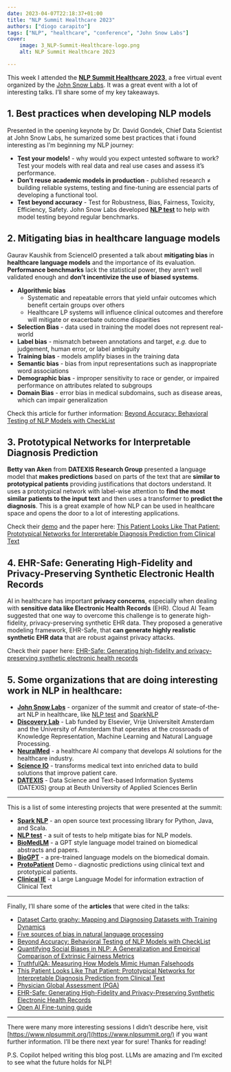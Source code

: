 ```yaml
---
date: 2023-04-07T22:18:37+01:00
title: "NLP Summit Healthcare 2023"
authors: ["diogo carapito"]
tags: ["NLP", "healthcare", "conference", "John Snow Labs"]
cover:
    image: 3_NLP-Summit-Healthcare-logo.png
    alt: NLP Summit Healthcare 2023

---
```


This week I attended the **[NLP Summit Healthcare 2023](https://www.nlpsummit.org/)**, a free virtual event organized by the [John Snow Labs](https://www.johnsnowlabs.com/).
It was a great event with a lot of interesting talks. I’ll share some of my key takeaways.


## 1. Best practices when developing NLP models

Presented in the opening keynote by Dr. David Gondek, Chief Data Scientist at John Snow Labs, he sumarized some best practices that i found interesting as I’m beginning my NLP journey:
- **Test your models!** - why would you expect untested software to work? Test your models with real data and real use cases and assess it’s performance.
- **Don’t reuse academic models in production** - published research ≠ building reliable systems, testing and fine-tuning are essencial parts of developing a functional tool.
- **Test beyond accuracy** - Test for Robustness, Bias, Fairness, Toxicity, Efficiency, Safety. John Snow Labs developed **[NLP test](https://nlptest.org/)** to help with model testing beyond regular benchmarks.

## 2. Mitigating bias in healthcare language models

Gaurav Kaushik from ScienceIO presented a talk about **mitigating bias** in **healthcare language models** and the importance of its evaluation. **Performance benchmarks** lack the statistical power, they aren’t well validated enough and **don’t incentivize the use of biased systems**.

- **Algorithmic bias** 
  - Systematic and repeatable errors that yield unfair outcomes which benefit certain groups over others 
  - Healthcare LP systems will influence clinical outcomes and therefore will mitigate or exacerbate outcome disparities 
- **Selection Bias** - data used in training the model does not represent real-world
- **Label bias** - mismatch between annotations and target, _e.g._ due to judgement, human error, or label ambiguity
- **Training bias** - models amplify biases in the training data
- **Semantic bias** - bias from input representations such as inappropriate word associations
- **Demographic bias** - improper sensitivity to race or gender, or impaired performance on attributes related to subgroups
- **Domain Bias** - error bias in medical subdomains, such as disease areas, which can impair generalization

Check this article for further information: [Beyond Accuracy: Behavioral Testing of NLP Models with CheckList](https://aclanthology.org/2020.acl-main.442.pdf)
## 3. Prototypical Networks for Interpretable Diagnosis Prediction

**Betty van Aken** from **DATEXIS Research Group** presented a language model that **makes predictions** based on parts of the text that are **similar to prototypical patients** providing justifications that doctors understand.
It uses a prototypical network with label-wise attention to **find the most similar patients to the input text** and then uses a transformer to **predict the diagnosis**.
This is a great example of how NLP can be used in healthcare space and opens the door to a lot of interesting applications.

Check their [demo](https://protopatient.demo.datexis.com/) and the paper here: [This Patient Looks Like That Patient: Prototypical Networks for Interpretable Diagnosis Prediction from Clinical Text](https://aclanthology.org/2022.aacl-main.14.pdf)
## 4. EHR-Safe: Generating High-Fidelity and Privacy-Preserving Synthetic Electronic Health Records

AI in healthcare has important **privacy concerns**, especially when dealing with **sensitive data like Electronic Health Records** (EHR). Cloud AI Team suggested that one way to overcome this challenge is to generate high-fidelity, privacy-preserving synthetic EHR data.
They proposed a generative modeling framework, EHR-Safe, that **can generate highly realistic synthetic EHR data** that are robust against privacy attacks.

Check their paper here: [EHR-Safe: Generating high-fidelity and privacy-preserving synthetic electronic health records](https://ai.googleblog.com/2022/12/ehr-safe-generating-high-fidelity-and.html)

## 5. Some organizations that are doing interesting work in NLP in healthcare:

- **[John Snow Labs](https://www.johnsnowlabs.com/)** - organizer of the summit and creator of state-of-the-art NLP in healthcare, like [NLP test](https://github.com/johnsnowlabs/nlptest) and [SparkNLP](https://sparknlp.org/)
- **[Discovery Lab](https://discoverylab.ai/)** - Lab funded by Elsevier, Vrije Universiteit Amsterdam and the University of Amsterdam that operates at the crossroads of Knowledge Representation, Machine Learning and Natural Language Processing.
- **[NeuralMed](https://www.neuralmed.ai/en)** - a healthcare AI company that develops AI solutions for the healthcare industry.
- **[Science IO](https://www.science.io/)** - transforms medical text into enriched data to build solutions that improve patient care.
- **[DATEXIS](https://github.com/DATEXIS)** - Data Science and Text-based Information Systems (DATEXIS) group at Beuth University of Applied Sciences Berlin

---

This is a list of some interesting projects that were presented at the summit:

- **[Spark NLP](https://sparknlp.org/)** - an open source text processing library for Python, Java, and Scala.
- **[NLP test](https://nlptest.org/)** - a suit of tests to help mitigate bias for NLP models.
- **[BioMedLM](https://huggingface.co/stanford-crfm/BioMedLM)** - a GPT style language model trained on biomedical abstracts and papers.
- **[BioGPT](https://huggingface.co/microsoft/biogpt)** - a pre-trained language models on the biomedical domain.
- **[ProtoPatient](https://protopatient.demo.datexis.com/)** Demo - diagnostic predictions using clinical text and prototypical patients.
- **[Clinical IE](https://huggingface.co/datasets/mitclinicalml/clinical-ie)** - a Large Language Model for information extraction of Clinical Text

---

Finally, I’ll share some of the **articles** that were cited in the talks:

- [Dataset Carto graphy: Mapping and Diagnosing Datasets with Training Dynamics](https://arxiv.org/abs/2009.10795)
- [Five sources of bias in natural language processing](https://compass.onlinelibrary.wiley.com/doi/10.1111/lnc3.12432)
- [Beyond Accuracy: Behavioral Testing of NLP Models with CheckList](https://aclanthology.org/2020.acl-main.442.pdf)
- [Quantifying Social Biases in NLP: A Generalization and Empirical Comparison of Extrinsic Fairness Metrics](https://direct.mit.edu/tacl/article/doi/10.1162/tacl_a_00425/108201/Quantifying-Social-Biases-in-NLP-A-Generalization)
- [TruthfulQA: Measuring How Models Mimic Human Falsehoods](https://arxiv.org/pdf/2109.07958.pdf)
- [This Patient Looks Like That Patient: Prototypical Networks for Interpretable Diagnosis Prediction from Clinical Text](https://aclanthology.org/2022.aacl-main.14.pdf)
- [Physician Global Assessment (PGA)](https://assesschild.com/physician-global-assessment)
- [EHR-Safe: Generating High-Fidelity and Privacy-Preserving Synthetic Electronic Health Records](https://www.researchsquare.com/article/rs-2347130/v1)
- [Open AI Fine-tuning guide](https://platform.openai.com/docs/guides/fine-tuning)


---

There were many more interesting sessions I didn’t describe here, visit [https://www.nlpsummit.org/](https://www.nlpsummit.org/) if you want further information.
I’ll be there next year for sure!
Thanks for reading!

P.S. Copilot helped writing this blog post.
LLMs are amazing and I’m excited to see what the future holds for NLP!
